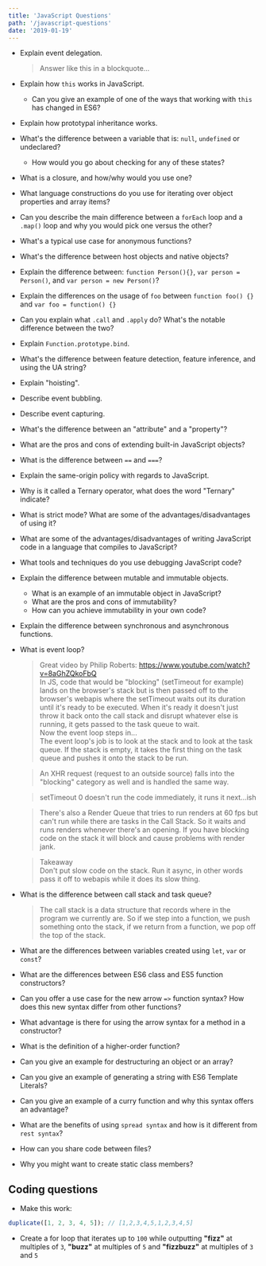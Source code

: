 ```yaml
---
title: 'JavaScript Questions'
path: '/javascript-questions'
date: '2019-01-19'
---
```


- Explain event delegation.
  > Answer like this in a blockquote...
- Explain how `this` works in JavaScript.
  - Can you give an example of one of the ways that working with `this` has changed in ES6?
- Explain how prototypal inheritance works.
- What's the difference between a variable that is: `null`, `undefined` or undeclared?
  - How would you go about checking for any of these states?
- What is a closure, and how/why would you use one?
- What language constructions do you use for iterating over object properties and array items?
- Can you describe the main difference between a `forEach` loop and a `.map()` loop and why you would pick one versus the other?
- What's a typical use case for anonymous functions?
- What's the difference between host objects and native objects?
- Explain the difference between: `function Person(){}`, `var person = Person()`, and `var person = new Person()`?
- Explain the differences on the usage of `foo` between `function foo() {}` and `var foo = function() {}`
- Can you explain what `.call` and `.apply` do? What's the notable difference between the two?
- Explain `Function.prototype.bind`.
- What's the difference between feature detection, feature inference, and using the UA string?
- Explain "hoisting".
- Describe event bubbling.
- Describe event capturing.
- What's the difference between an "attribute" and a "property"?
- What are the pros and cons of extending built-in JavaScript objects?
- What is the difference between `==` and `===`?
- Explain the same-origin policy with regards to JavaScript.
- Why is it called a Ternary operator, what does the word "Ternary" indicate?
- What is strict mode? What are some of the advantages/disadvantages of using it?
- What are some of the advantages/disadvantages of writing JavaScript code in a language that compiles to JavaScript?
- What tools and techniques do you use debugging JavaScript code?
- Explain the difference between mutable and immutable objects.
  - What is an example of an immutable object in JavaScript?
  - What are the pros and cons of immutability?
  - How can you achieve immutability in your own code?
- Explain the difference between synchronous and asynchronous functions.
- What is event loop?

  > Great video by Philip Roberts: https://www.youtube.com/watch?v=8aGhZQkoFbQ  
  > In JS, code that would be "blocking" (setTimeout for example) lands on the browser's stack but is then passed off to the browser's webapis where the setTimeout waits out its duration until it's ready to be executed. When it's ready it doesn't just throw it back onto the call stack and disrupt whatever else is running, it gets passed to the task queue to wait.  
  > Now the event loop steps in...  
  > The event loop's job is to look at the stack and to look at the task queue. If the stack is empty, it takes the first thing on the task queue and pushes it onto the stack to be run.

  > An XHR request (request to an outside source) falls into the "blocking" category as well and is handled the same way.

  > setTimeout 0 doesn't run the code immediately, it runs it next...ish

  > There's also a Render Queue that tries to run renders at 60 fps but can't run while there are tasks in the Call Stack. So it waits and runs renders whenever there's an opening. If you have blocking code on the stack it will block and cause problems with render jank.

  > Takeaway  
  > Don't put slow code on the stack. Run it async, in other words pass it off to webapis while it does its slow thing.

* What is the difference between call stack and task queue?

  > The call stack is a data structure that records where in the program we currently are.
  > So if we step into a function, we push something onto the stack, if we return from a function, we pop off the top of the stack.

* What are the differences between variables created using `let`, `var` or `const`?
* What are the differences between ES6 class and ES5 function constructors?
* Can you offer a use case for the new arrow `=>` function syntax? How does this new syntax differ from other functions?
* What advantage is there for using the arrow syntax for a method in a constructor?
* What is the definition of a higher-order function?
* Can you give an example for destructuring an object or an array?
* Can you give an example of generating a string with ES6 Template Literals?
* Can you give an example of a curry function and why this syntax offers an advantage?
* What are the benefits of using `spread syntax` and how is it different from `rest syntax`?
* How can you share code between files?
* Why you might want to create static class members?

## Coding questions

- Make this work:

```javascript
duplicate([1, 2, 3, 4, 5]); // [1,2,3,4,5,1,2,3,4,5]
```

- Create a for loop that iterates up to `100` while outputting **"fizz"** at multiples of `3`, **"buzz"** at multiples of `5` and **"fizzbuzz"** at multiples of `3` and `5`
